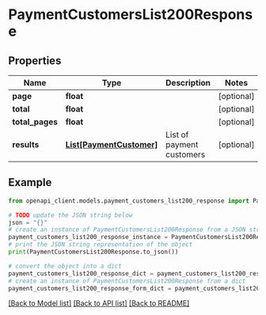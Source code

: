 # PaymentCustomersList200Response


## Properties

Name | Type | Description | Notes
------------ | ------------- | ------------- | -------------
**page** | **float** |  | [optional] 
**total** | **float** |  | [optional] 
**total_pages** | **float** |  | [optional] 
**results** | [**List[PaymentCustomer]**](PaymentCustomer.md) | List of payment customers | [optional] 

## Example

```python
from openapi_client.models.payment_customers_list200_response import PaymentCustomersList200Response

# TODO update the JSON string below
json = "{}"
# create an instance of PaymentCustomersList200Response from a JSON string
payment_customers_list200_response_instance = PaymentCustomersList200Response.from_json(json)
# print the JSON string representation of the object
print(PaymentCustomersList200Response.to_json())

# convert the object into a dict
payment_customers_list200_response_dict = payment_customers_list200_response_instance.to_dict()
# create an instance of PaymentCustomersList200Response from a dict
payment_customers_list200_response_form_dict = payment_customers_list200_response.from_dict(payment_customers_list200_response_dict)
```
[[Back to Model list]](../README.md#documentation-for-models) [[Back to API list]](../README.md#documentation-for-api-endpoints) [[Back to README]](../README.md)


